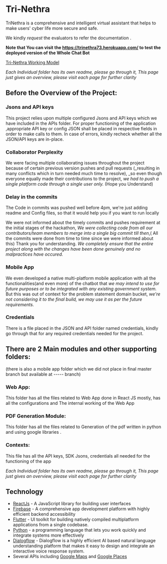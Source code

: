 # Tri-Nethra

TriNethra is a comprehensive and intelligent virtual assistant that helps to make users' cyber life more secure and safe.

We kindly *request* the evaluators to refer the documentation .

__Note that You can visit the https://trinethra73.herokuapp.com/ to test the deployed version of the Whole Chat Bot__

[Tri-Nethra Working Model](https://trinethra73.herokuapp.com/ "Working Model")

_Each Individual folder has its own readme, please go through it, This page just gives an overview, please visit each page for further clarity_

## Before the Overview of the Project:

### Jsons and API keys

This project relies upon multiple configured Jsons and API keys which we have included in the APIs folder. For proper functioning of the application ,appropriate API key or config JSON shall be placed in respective fields in order to make calls to them. In case of errors, kindly recheck whether all the JSON/API keys are in-place.

### Collaborator Perplexity
We were facing multiple collaborating issues throughout the project because of certain previous version pushes and pull requests (_resulting in many conflicts which in turn needed much time to resolve), _so even though everyone equally made their contributions to the project,
_we had to push a single platform code through a single user only._
(Hope you Understand)

### Delay in the commits
The Code in commits was pushed well before 4pm, we're just adding readme and Config files, so that it would help you if you want to run locally

We were not informed about the timely commits and pushes requirement at the initial stages of the hackathon, _We were collecting code from all our contributors/team members to merge into a  single big commit till then_,( All the commits were done from time to time since we were informed about this) 
Thank you for understanding.
_We completely ensure that the entire project along with the changes have been done genuinely and no malpractices have occured._


### Mobile App
We even developed a native multi-platform mobile application with all the functionalities(and even more) of the chatbot that _we may intend to use for future purposes or to be integrated with any existing government system._ But this was out of context for the problem statement domain bucket, _we're not considering it to the final build, we may use it as per the future requirements._


### Credentials 
There is a file placed in the JSON and API folder named credentials, kindly go through that for any required credentials needed for the project.

## There are 2 Main modules and other supporting folders:
(there is also a mobile app folder which we did not place in final master branch but available at ----- branch)

### Web App:
This folder has all the files related to Web App done in React JS mostly, has all the configurations and The internal working of the Web App

### PDF Generation Module:
This folder has all the files related to Generation of the pdf written in python and using google libraries .

### Contexts:
This file has all the API keys, SDK Jsons, credentials
all needed for the functioning of the app

_Each Individual folder has its own readme, please go through it, This page just gives an overview, please visit each page for further clarity_





## Technology
* [ReactJs] - A JavaScript library for building user interfaces
* [Firebase] - A comprehensive app development platform with highly efficient backend accessibility
* [Flutter] - UI toolkit for building natively compiled multiplatform applications from a single codebase.
* [Python] - a programming language that lets you work quickly and integrate systems more effectively
* [Dialogflow] - Dialogflow is a highly efficient AI based natural language understanding platform that makes it easy to design and integrate an interactive voice response system.
* Several APIs including [Google Maps] and [Google Places]




[ReactJs]:(https://reactjs.org/)
[Firebase]:(https://firebase.google.com/)
[Flutter]: (https://flutter.dev/)
[Python]: (https://www.python.org/)
[Google Maps]:(https://developers.google.com/maps/documentation/embed/get-started)
[Google Places]:(https://developers.google.com/places/web-service/overview)
[Dialogflow]: (https://cloud.google.com/dialogflow/docs)



